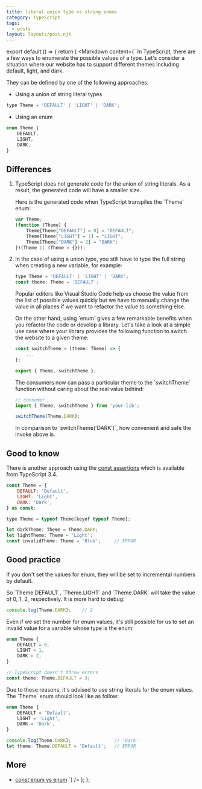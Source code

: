 ```yaml
---
title: literal union type vs string enums
category: TypeScript
tags:
  - posts
layout: layouts/post.njk
---
```


export default () => {
    return (
<Markdown
    content={`
In TypeScript, there are a few ways to enumerate the possible values of a type. Let's consider a situation where our 
website has to support different themes including default, light, and dark.

They can be defined by one of the following approaches:

* Using a union of string literal types

~~~ javascript
type Theme = 'DEFAULT' | 'LIGHT' | 'DARK';
~~~
    
* Using an enum

~~~ javascript
enum Theme {
    DEFAULT,
    LIGHT,
    DARK,
}
~~~

## Differences

1. TypeScript does not generate code for the union of string literals. As a result, the generated code will have a smaller size.

    Here is the generated code when TypeScript transpiles the \`Theme\` enum:

    ~~~ javascript
    var Theme;
    (function (Theme) {
        Theme[Theme["DEFAULT"] = 0] = "DEFAULT";
        Theme[Theme["LIGHT"] = 1] = "LIGHT";
        Theme[Theme["DARK"] = 2] = "DARK";
    })(Theme || (Theme = {}));
    ~~~

2. In the case of using a union type, you still have to type the full string when creating a new variable, for example:

    ~~~ javascript
    type Theme = 'DEFAULT' | 'LIGHT' | 'DARK';
    const theme: Theme = 'DEFAULT';
    ~~~

    Popular editors like Visual Studio Code help us choose the value from the list of possible values quickly but 
    we have to manually change the value in all places if we want to refactor the value to something else.

    On the other hand, using \`enum\` gives a few remarkable benefits when you refactor the code or develop a library.
    Let's take a look at a simple use case where your library provides the following function to switch the website to a given theme:

    ~~~ javascript
    const switchTheme = (theme: Theme) => {
        ...
    };

    export { Theme, switchTheme };
    ~~~

    The consumers now can pass a particular theme to the \`switchTheme\` function without caring about the real value behind:

    ~~~ javascript
    // consumer
    import { Theme, switchTheme } from 'your-lib';

    switchTheme(Theme.DARK);
    ~~~
        
    In comparison to \`switchTheme('DARK')\`, how convenient and safe the invoke above is.

## Good to know

There is another approach using the [const assertions](https://www.typescriptlang.org/docs/handbook/release-notes/typescript-3-4.html#const-assertions) 
which is available from TypeScript 3.4.

~~~ javascript
const Theme = {
    DEFAULT: 'Default',
    LIGHT: 'Light',
    DARK: 'Dark',
} as const;

type Theme = typeof Theme[keyof typeof Theme];

let darkTheme: Theme = Theme.DARK;
let lightTheme: Theme = 'Light';
const invalidTheme: Theme = 'Blue';     // ERROR
~~~

## Good practice

If you don't set the values for enum, they will be set to incremental numbers by default.

So \`Theme.DEFAULT\`, \`Theme.LIGHT\` and \`Theme.DARK\` will take the value of 0, 1, 2, respectively. It is more hard to debug:

~~~ javascript
console.log(Theme.DARK);    // 2
~~~

Even if we set the number for enum values, it's still possible for us to set an invalid value for a variable whose type is the enum:

~~~ javascript
enum Theme {
    DEFAULT = 0,
    LIGHT = 1,
    DARK = 2,
}

// TypeScript doesn't throw errors
const theme: Theme.DEFAULT = 3;
~~~

Due to these reasons, it's advised to use string literals for the enum values. The \`Theme\` enum should look like as follow:

~~~ javascript
enum Theme {
    DEFAULT = 'Default',
    LIGHT = 'Light',
    DARK = 'Dark',
}

console.log(Theme.DARK);                // 'Dark'
let theme: Theme.DEFAULT = 'Default';   // ERROR
~~~

## More

* [const enum vs enum](/const-enum-vs-enum)
`}
/>
    );
};
